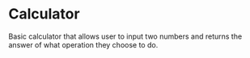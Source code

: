 # Calculator
Basic calculator that allows user to input two numbers and returns the answer of what operation they choose to do.
